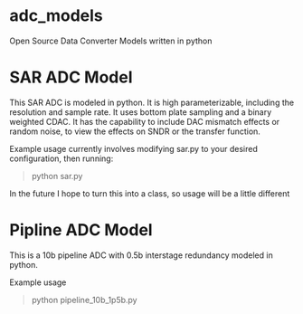 # adc_models
Open Source Data Converter Models written in python

# SAR ADC Model
This SAR ADC is modeled in python. It is high parameterizable, including the resolution and sample rate. It uses bottom plate sampling 
and a binary weighted CDAC. It has the capability to include DAC mismatch effects or random noise, to view the effects on SNDR or the transfer function.

Example usage currently involves modifying sar.py to your desired configuration, then running:
> python sar.py

In the future I hope to turn this into a class, so usage will be a little different

# Pipline ADC Model
This is a 10b pipeline ADC with 0.5b interstage redundancy modeled in python.

Example usage
> python pipeline_10b_1p5b.py
